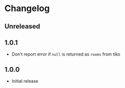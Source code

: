 # Changelog

## Unreleased

## 1.0.1

- Don't report error if `null` is returned as `rooms` from tiko

## 1.0.0

- Initial release
